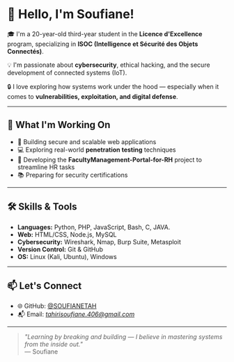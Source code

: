 # 👋 Hello, I'm Soufiane!

🎓 I'm a 20-year-old third-year student in the **Licence d'Excellence** program, specializing in **ISOC (Intelligence et Sécurité des Objets Connectés)**.

💡 I'm passionate about **cybersecurity**, ethical hacking, and the secure development of connected systems (IoT).

🔒 I love exploring how systems work under the hood — especially when it comes to **vulnerabilities, exploitation, and digital defense**.

---

## 🚀 What I'm Working On

- 🔧 Building secure and scalable web applications
- 💻 Exploring real-world **penetration testing** techniques
- 📂 Developing the **FacultyManagement-Portal-for-RH** project to streamline HR tasks
- 📚 Preparing for security certifications 

---

## 🛠️ Skills & Tools

- **Languages:** Python, PHP, JavaScript, Bash, C, JAVA.
- **Web:** HTML/CSS, Node.js, MySQL
- **Cybersecurity:** Wireshark, Nmap, Burp Suite, Metasploit
- **Version Control:** Git & GitHub
- **OS:** Linux (Kali, Ubuntu), Windows

---

## 📫 Let's Connect

- 🌐 GitHub: [@SOUFIANETAH](https://github.com/SOUFIANETAH)
- 📬 Email: *tahirisoufiane.406@gmail.com*

---

> *"Learning by breaking and building — I believe in mastering systems from the inside out."*  
— Soufiane
